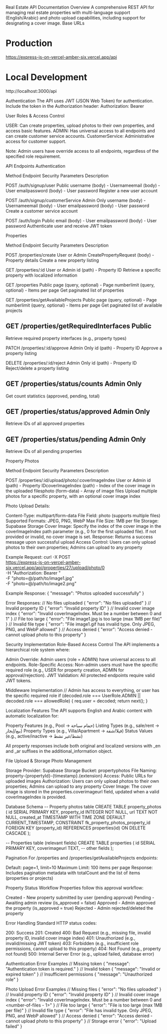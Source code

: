 Real Estate API Documentation
Overview
A comprehensive REST API for managing real estate properties with multi-language support (English/Arabic) and photo upload capabilities, including support for designating a cover image.
Base URLs
# Production
https://express-js-on-vercel-amber-six.vercel.app/api

# Local Development
http://localhost:3000/api

Authentication
The API uses JWT (JSON Web Token) for authentication. Include the token in the Authorization header:
Authorization: Bearer <your-jwt-token>

User Roles & Access Control

USER: Can create properties, upload photos to their own properties, and access basic features.
ADMIN: Has universal access to all endpoints and can create customer service accounts.
CustomerService: Administrative access for customer support.

Note: Admin users have override access to all endpoints, regardless of the specified role requirement.

API Endpoints
Authentication



Method
Endpoint
Security
Parameters
Description



POST
/auth/signup/user
Public
username (body) - Usernameemail (body) - User emailpassword (body) - User password
Register a new user account


POST
/auth/signup/customerService
Admin Only
username (body) - Usernameemail (body) - User emailpassword (body) - User password
Create a customer service account


POST
/auth/login
Public
email (body) - User emailpassword (body) - User password
Authenticate user and receive JWT token


Properties



Method
Endpoint
Security
Parameters
Description



POST
/properties/create
User or Admin
CreatePropertyRequest (body) - Property details
Create a new property listing


GET
/properties/:id
User or Admin
id (path) - Property ID
Retrieve a specific property with localized information


GET
/properties
Public
page (query, optional) - Page numberlimit (query, optional) - Items per page
Get paginated list of properties


GET
/properties/getAvailableProjects
Public
page (query, optional) - Page numberlimit (query, optional) - Items per page
Get paginated list of available projects


GET
/properties/getRequiredInterfaces
Public
-
Retrieve required property interfaces (e.g., property types)


PATCH
/properties/:id/approve
Admin Only
id (path) - Property ID
Approve a property listing


DELETE
/properties/:id/reject
Admin Only
id (path) - Property ID
Reject/delete a property listing


GET
/properties/status/counts
Admin Only
-
Get count statistics (approved, pending, total)


GET
/properties/status/approved
Admin Only
-
Retrieve IDs of all approved properties


GET
/properties/status/pending
Admin Only
-
Retrieve IDs of all pending properties


Property Photos



Method
Endpoint
Security
Parameters
Description



POST
/properties/:id/upload/photo/:coverImageIndex
User or Admin
id (path) - Property IDcoverImageIndex (path) - Index of the cover image in the uploaded filesphoto (form-data) - Array of image files
Upload multiple photos for a specific property, with an optional cover image index


Photo Upload Details:

Content-Type: multipart/form-data
File Field: photo (supports multiple files)
Supported Formats: JPEG, PNG, WebP
Max File Size: 1MB per file
Storage: Supabase Storage
Cover Image: Specify the index of the cover image in the coverImageIndex path parameter (e.g., 0 for the first uploaded file). If not provided or invalid, no cover image is set.
Response: Returns a success message upon successful upload
Access Control: Users can only upload photos to their own properties; Admins can upload to any property

Example Request:
curl -X POST \
  https://express-js-on-vercel-amber-six.vercel.app/api/properties/27/upload/photo/0 \
  -H "Authorization: Bearer <your-jwt-token>" \
  -F "photo=@/path/to/image1.jpg" \
  -F "photo=@/path/to/image2.png"

Example Response:
{
  "message": "Photos uploaded successfully"
}

Error Responses:
// No files uploaded
{
  "error": "No files uploaded"
}
// Invalid property ID
{
  "error": "Invalid property ID"
}
// Invalid cover image index
{
  "error": "Invalid coverImageIndex. Must be a number between 0 and 1"
}
// File too large
{
  "error": "File image1.jpg is too large (max 1MB per file)"
}
// Invalid file type
{
  "error": "File image1.gif has invalid type. Only JPEG, PNG, and WebP allowed"
}
// Access denied
{
  "error": "Access denied - cannot upload photo to this property"
}


Security Implementation
Role-Based Access Control
The API implements a hierarchical role system where:

Admin Override: Admin users (role = ADMIN) have universal access to all endpoints.
Role-Specific Access: Non-admin users must have the specific required role (e.g., USER for property creation, ADMIN for approval/rejection).
JWT Validation: All protected endpoints require valid JWT tokens.

Middleware Implementation
// Admin has access to everything, or user has the specific required role
if (decoded.role === UserRole.ADMIN || decoded.role === allowedRole) {
  req.user = decoded;
  return next();
}


Localization Features
The API supports English and Arabic content with automatic localization for:

Property Features (e.g., Pool → حمام سباحة)
Listing Types (e.g., sale/rent → بيع/إيجار)
Property Types (e.g., Villa/Apartment → فيلا/شقة)
Status Values (e.g., active/inactive → نشط/غير نشط)

All property responses include both original and localized versions with _en and _ar suffixes in the additional_information object.

File Upload & Storage
Photo Management

Storage Provider: Supabase Storage
Bucket: propertyphotos
File Naming: property-{propertyId}-{timestamp}.{extension}
Access: Public URLs for uploaded images
Authorization: Users can only upload photos to their own properties; Admins can upload to any property
Cover Image: The cover image is stored in the properties.coverimageurl field, updated when a valid coverImageIndex is provided.

Database Schema
-- Property photos table
CREATE TABLE property_photos (
    id SERIAL PRIMARY KEY,
    property_id INTEGER NOT NULL,
    url TEXT NOT NULL,
    created_at TIMESTAMP WITH TIME ZONE DEFAULT CURRENT_TIMESTAMP,
    CONSTRAINT fk_property_photos_property_id 
        FOREIGN KEY (property_id) 
        REFERENCES properties(id) 
        ON DELETE CASCADE
);

-- Properties table (relevant fields)
CREATE TABLE properties (
    id SERIAL PRIMARY KEY,
    coverimageurl TEXT,
    -- other fields
);


Pagination
For /properties and /properties/getAvailableProjects endpoints:

Default: page=1, limit=10
Maximum Limit: 100 items per page
Response: Includes pagination metadata with totalCount and the list of items (properties or projects)

Property Status Workflow
Properties follow this approval workflow:

Created - New property submitted by user (pending approval)
Pending - Awaiting admin review (is_approved = false)
Approved - Admin approved the property (is_approved = true)
Rejected - Admin rejected/deleted the property

Error Handling
Standard HTTP status codes:

200: Success
201: Created
400: Bad Request (e.g., missing file, invalid property ID, invalid cover image index)
401: Unauthorized (e.g., invalid/missing JWT token)
403: Forbidden (e.g., insufficient role permissions, cannot upload to this property)
404: Not Found (e.g., property not found)
500: Internal Server Error (e.g., upload failed, database error)

Authentication Error Examples
// Missing token
{
  "message": "Authentication token is required."
}
// Invalid token
{
  "message": "Invalid or expired token"
}
// Insufficient permissions
{
  "message": "Unauthorized role"
}

Photo Upload Error Examples
// Missing files
{
  "error": "No files uploaded"
}
// Invalid property ID
{
  "error": "Invalid property ID"
}
// Invalid cover image index
{
  "error": "Invalid coverImageIndex. Must be a number between 0 and <number-of-files - 1>"
}
// File too large
{
  "error": "File <filename> is too large (max 1MB per file)"
}
// Invalid file type
{
  "error": "File <filename> has invalid type. Only JPEG, PNG, and WebP allowed"
}
// Access denied
{
  "error": "Access denied - cannot upload photo to this property"
}
// Storage error
{
  "error": "Upload failed"
}
